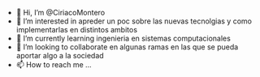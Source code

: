 - 👋 Hi, I’m @CiriacoMontero
- 👀 I’m interested in apreder  un poc sobre las nuevas tecnolgias y como implementarlas en distintos ambitos 
- 🌱 I’m currently learning ingenieria en sistemas computacionales
- 💞️ I’m looking to collaborate en algunas ramas en las que se pueda aportar algo a la sociedad 
- 📫 How to reach me ...

<!---
CiriacoMontero/CiriacoMontero is a ✨ special ✨ repository because its `README.md` (this file) appears on your GitHub profile.
You can click the Preview link to take a look at your changes.
--->
